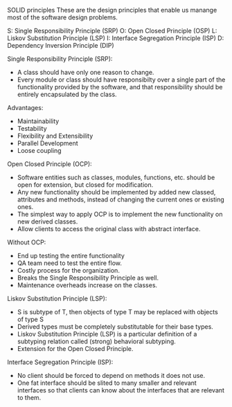 
SOLID principles
  These are the design principles that enable us manange most of the software design problems.

S: Single Responsibility Principle (SRP)
O: Open Closed Principle (OSP)
L: Liskov Substitution Principle (LSP)
I: Interface Segregation Principle (ISP)
D: Dependency Inversion Principle (DIP)

Single Responsibility Principle (SRP):
- A class should have only one reason to change.
- Every module or class should have responsibilty over a single part of the functionality provided by the software, and that responsibility should be entirely encapsulated by the class.

Advantages:
- Maintainability
- Testability
- Flexibility and Extensibility
- Parallel Development
- Loose coupling

Open Closed Principle (OCP):
- Software entities such as classes, modules, functions, etc. should be open for extension, but closed for modification.
- Any new functionality should be implemented by added new classed, attributes and methods, instead of changing the current ones or existing ones.
- The simplest way to apply OCP is to implement the new functionality on new derived classes.
- Allow clients to access the original class with abstract interface.

Without OCP:
- End up testing the entire functionality
- QA team need to test the entire flow.
- Costly process for the organization.
- Breaks the Single Responsibility Principle as well.
- Maintenance overheads increase on the classes.

Liskov Substitution Principle (LSP):
- S is subtype of T, then objects of type T may be replaced with objects of type S
- Derived types must be completely substitutable for their base types.
- Liskov Substitution Principle (LSP) is a particular definition of a subtyping relation called (strong) behavioral subtyping.
- Extension for the Open Closed Principle.

Interface Segregation Principle (ISP):
- No client should be forced to depend on methods it does not use.
- One fat interface should be slited to many smaller and relevant interfaces so that clients can know about the interfaces that are relevant to them.
